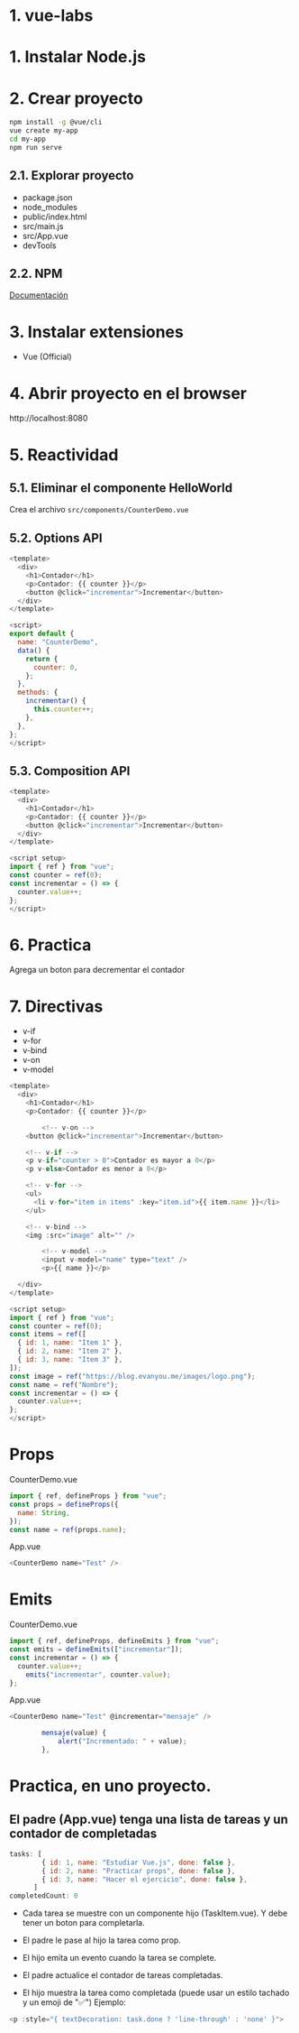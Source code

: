 # 1. vue-labs <!-- omit in toc -->


# 1. Instalar Node.js


# 2. Crear proyecto
```sh
npm install -g @vue/cli
vue create my-app
cd my-app
npm run serve
```
## 2.1. Explorar proyecto
- package.json
- node_modules
- public/index.html
- src/main.js
- src/App.vue
- devTools

## 2.2. NPM
[Documentación](https://docs.npmjs.com/downloading-and-installing-node-js-and-npm)

# 3. Instalar extensiones
- Vue (Official)

# 4. Abrir proyecto en el browser
http://localhost:8080


# 5. Reactividad
## 5.1. Eliminar el componente HelloWorld
Crea el archivo `src/components/CounterDemo.vue`

## 5.2. Options API
```js
<template>
  <div>
    <h1>Contador</h1>
    <p>Contador: {{ counter }}</p>
    <button @click="incrementar">Incrementar</button>
  </div>
</template>

<script>
export default {
  name: "CounterDemo",
  data() {
    return {
      counter: 0,
    };
  },
  methods: {
    incrementar() {
      this.counter++;
    },
  },
};
</script>

```

## 5.3. Composition API
```js
<template>
  <div>
    <h1>Contador</h1>
    <p>Contador: {{ counter }}</p>
    <button @click="incrementar">Incrementar</button>
  </div>
</template>

<script setup>
import { ref } from "vue";
const counter = ref(0);
const incrementar = () => {
  counter.value++;
};
</script>
```

# 6. Practica
Agrega un boton para decrementar el contador

# 7. Directivas
- v-if
- v-for
- v-bind
- v-on
- v-model
```js
<template>
  <div>
    <h1>Contador</h1>
    <p>Contador: {{ counter }}</p>

		<!-- v-on -->
    <button @click="incrementar">Incrementar</button>

    <!-- v-if -->
    <p v-if="counter > 0">Contador es mayor a 0</p>
    <p v-else>Contador es menor a 0</p>

    <!-- v-for -->
    <ul>
      <li v-for="item in items" :key="item.id">{{ item.name }}</li>
    </ul>

    <!-- v-bind -->
    <img :src="image" alt="" />

		<!-- v-model -->
		<input v-model="name" type="text" />
		<p>{{ name }}</p>

  </div>
</template>

<script setup>
import { ref } from "vue";
const counter = ref(0);
const items = ref([
  { id: 1, name: "Item 1" },
  { id: 2, name: "Item 2" },
  { id: 3, name: "Item 3" },
]);
const image = ref("https://blog.evanyou.me/images/logo.png");
const name = ref("Nombre");
const incrementar = () => {
  counter.value++;
};
</script>

```

# Props
CounterDemo.vue
```js
import { ref, defineProps } from "vue";
const props = defineProps({
  name: String,
});
const name = ref(props.name);
```

App.vue
```js
<CounterDemo name="Test" />
```

# Emits
CounterDemo.vue
```js
import { ref, defineProps, defineEmits } from "vue";
const emits = defineEmits(["incrementar"]);
const incrementar = () => {
  counter.value++;
	emits("incrementar", counter.value);
};
```

App.vue
```js
<CounterDemo name="Test" @incrementar="mensaje" />
```

```js
		mensaje(value) {
			alert("Incrementado: " + value);
		},
```


# Practica, en uno proyecto.
## El padre (App.vue) tenga una lista de tareas y un contador de completadas
```js
tasks: [
        { id: 1, name: "Estudiar Vue.js", done: false },
        { id: 2, name: "Practicar props", done: false },
        { id: 3, name: "Hacer el ejercicio", done: false },
      ]
completedCount: 0
```

- Cada tarea se muestre con un componente hijo (TaskItem.vue). Y debe tener un boton para completarla.

- El padre le pase al hijo la tarea como prop.

- El hijo emita un evento cuando la tarea se complete.

- El padre actualice el contador de tareas completadas.

- El hijo muestra la tarea como completada (puede usar un estilo tachado y un emoji de "✅")
Ejemplo:
```js
<p :style="{ textDecoration: task.done ? 'line-through' : 'none' }">
```
